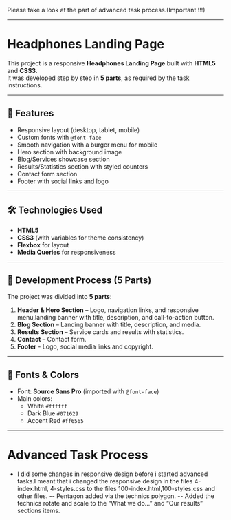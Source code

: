 Please take a look at the part of advanced task process.(Important !!!) 

---

# Headphones Landing Page

This project is a responsive **Headphones Landing Page** built with **HTML5** and **CSS3**.  
It was developed step by step in **5 parts**, as required by the task instructions.

---

## 📌 Features
- Responsive layout (desktop, tablet, mobile)  
- Custom fonts with `@font-face`  
- Smooth navigation with a burger menu for mobile  
- Hero section with background image  
- Blog/Services showcase section  
- Results/Statistics section with styled counters  
- Contact form section  
- Footer with social links and logo  

---

## 🛠️ Technologies Used
- **HTML5**  
- **CSS3** (with variables for theme consistency)  
- **Flexbox** for layout  
- **Media Queries** for responsiveness  

---


## 🚀 Development Process (5 Parts)
The project was divided into **5 parts**:

1. **Header & Hero Section** – Logo, navigation links, and responsive menu,landing banner with title, description, and call-to-action button.  
2. **Blog Section** – Landing banner with title, description, and media.  
3. **Results Section** – Service cards and results with statistics.  
4. **Contact** – Contact form.
5. **Footer** - Logo, social media links and copyright.

---


## 🎨 Fonts & Colors
- Font: **Source Sans Pro** (imported with `@font-face`)  
- Main colors:
  - White `#ffffff`  
  - Dark Blue `#071629`  
  - Accent Red `#ff6565`  


---

# Advanced Task Process
- I did some changes in responsive design before i started advanced tasks.I meant that i changed the responsive design in the files 4-index.html, 4-styles.css to the files 100-index.html,100-styles.css and other files.
-- Pentagon added via the technics polygon. 
-- Added the technics rotate and scale to the “What we do…” and “Our results” sections items.


